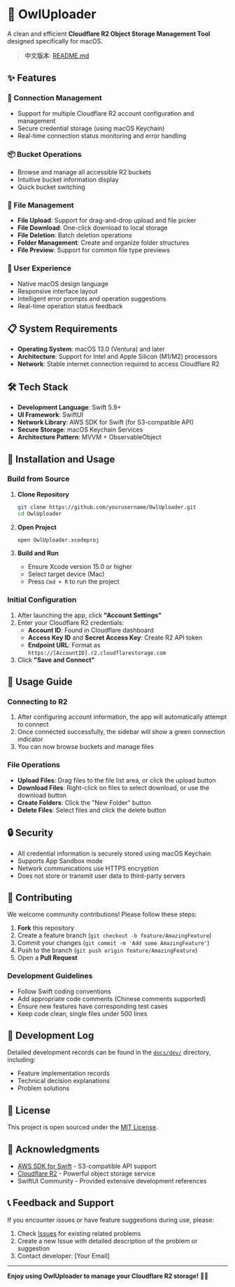 # 🦉 OwlUploader

A clean and efficient **Cloudflare R2 Object Storage Management Tool** designed specifically for macOS.

> **中文版本**: [README.md](README.md)

## ✨ Features

### 🔗 Connection Management
- Support for multiple Cloudflare R2 account configuration and management
- Secure credential storage (using macOS Keychain)
- Real-time connection status monitoring and error handling

### 📦 Bucket Operations
- Browse and manage all accessible R2 buckets
- Intuitive bucket information display
- Quick bucket switching

### 📁 File Management
- **File Upload**: Support for drag-and-drop upload and file picker
- **File Download**: One-click download to local storage
- **File Deletion**: Batch deletion operations
- **Folder Management**: Create and organize folder structures
- **File Preview**: Support for common file type previews

### 🎨 User Experience
- Native macOS design language
- Responsive interface layout
- Intelligent error prompts and operation suggestions
- Real-time operation status feedback

## 📋 System Requirements

- **Operating System**: macOS 13.0 (Ventura) and later
- **Architecture**: Support for Intel and Apple Silicon (M1/M2) processors
- **Network**: Stable internet connection required to access Cloudflare R2

## 🛠 Tech Stack

- **Development Language**: Swift 5.9+
- **UI Framework**: SwiftUI
- **Network Library**: AWS SDK for Swift (for S3-compatible API)
- **Secure Storage**: macOS Keychain Services
- **Architecture Pattern**: MVVM + ObservableObject

## 🚀 Installation and Usage

### Build from Source

1. **Clone Repository**
   ```bash
   git clone https://github.com/yourusername/OwlUploader.git
   cd OwlUploader
   ```

2. **Open Project**
   ```bash
   open OwlUploader.xcodeproj
   ```

3. **Build and Run**
   - Ensure Xcode version 15.0 or higher
   - Select target device (Mac)
   - Press `Cmd + R` to run the project

### Initial Configuration

1. After launching the app, click **"Account Settings"**
2. Enter your Cloudflare R2 credentials:
   - **Account ID**: Found in Cloudflare dashboard
   - **Access Key ID** and **Secret Access Key**: Create R2 API token
   - **Endpoint URL**: Format as `https://[AccountID].r2.cloudflarestorage.com`
3. Click **"Save and Connect"**

## 📖 Usage Guide

### Connecting to R2
1. After configuring account information, the app will automatically attempt to connect
2. Once connected successfully, the sidebar will show a green connection indicator
3. You can now browse buckets and manage files

### File Operations
- **Upload Files**: Drag files to the file list area, or click the upload button
- **Download Files**: Right-click on files to select download, or use the download button
- **Create Folders**: Click the "New Folder" button
- **Delete Files**: Select files and click the delete button

## 🔒 Security

- All credential information is securely stored using macOS Keychain
- Supports App Sandbox mode
- Network communications use HTTPS encryption
- Does not store or transmit user data to third-party servers

## 🤝 Contributing

We welcome community contributions! Please follow these steps:

1. **Fork** this repository
2. Create a feature branch (`git checkout -b feature/AmazingFeature`)
3. Commit your changes (`git commit -m 'Add some AmazingFeature'`)
4. Push to the branch (`git push origin feature/AmazingFeature`)
5. Open a **Pull Request**

### Development Guidelines
- Follow Swift coding conventions
- Add appropriate code comments (Chinese comments supported)
- Ensure new features have corresponding test cases
- Keep code clean, single files under 500 lines

## 📝 Development Log

Detailed development records can be found in the [`docs/dev/`](docs/dev/) directory, including:
- Feature implementation records
- Technical decision explanations
- Problem solutions

## 📄 License

This project is open sourced under the [MIT License](LICENSE).

## 🙏 Acknowledgments

- [AWS SDK for Swift](https://github.com/awslabs/aws-sdk-swift) - S3-compatible API support
- [Cloudflare R2](https://developers.cloudflare.com/r2/) - Powerful object storage service
- SwiftUI Community - Provided extensive development references

## 📞 Feedback and Support

If you encounter issues or have feature suggestions during use, please:

1. Check [Issues](https://github.com/yourusername/OwlUploader/issues) for existing related problems
2. Create a new Issue with detailed description of the problem or suggestion
3. Contact developer: [Your Email]

---

**Enjoy using OwlUploader to manage your Cloudflare R2 storage!** 🦉✨ 